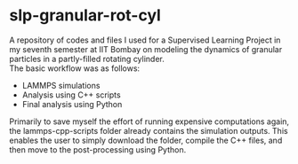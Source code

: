 # slp-granular-rot-cyl

A repository of codes and files I used for a Supervised Learning Project in my seventh semester at IIT Bombay on modeling the dynamics of granular particles in a partly-filled rotating cylinder. \
The basic workflow was as follows:
 - LAMMPS simulations
 - Analysis using C++ scripts
 - Final analysis using Python

Primarily to save myself the effort of running expensive computations again, the lammps-cpp-scripts folder already contains the simulation outputs. This enables the user to simply download the folder, compile the C++ files, and then move to the post-processing using Python.
